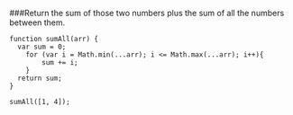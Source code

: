 ###Return the sum of those two numbers plus the sum of all the numbers between them.

```
function sumAll(arr) {
  var sum = 0;
    for (var i = Math.min(...arr); i <= Math.max(...arr); i++){
        sum += i;
    }
  return sum;
}

sumAll([1, 4]);
```